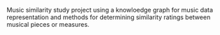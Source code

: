Music similarity study project using a knowloedge graph for music data representation and methods for determining similarity ratings between musical pieces or measures.
